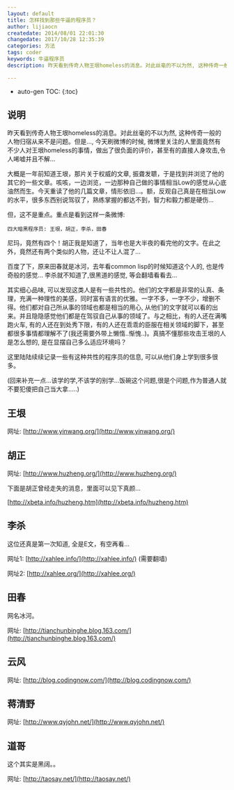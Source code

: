 ```yaml
---
layout: default
title: 怎样找到那些牛逼的程序员？
author: lijiaocn
createdate: 2014/08/01 22:01:30
changedate: 2017/10/28 12:35:39
categories: 方法
tags: coder
keywords: 牛逼程序员
description: 昨天看到传奇人物王垠homeless的消息。对此丝毫的不以为然, 这种传奇一般的人物归宿从来不是问题。

---
```


* auto-gen TOC:
{:toc}

## 说明

昨天看到传奇人物王垠homeless的消息。对此丝毫的不以为然, 这种传奇一般的人物归宿从来不是问题。但是..., 今天刷微博的时候, 微博里关注的人里面竟然有不少人对王垠homeless的事情，做出了很负面的评价，甚至有的直接人身攻击,令人唏嘘并且不解...

大概是一年前知道王垠，那片关于权威的文章, 振聋发聩，于是找到并浏览了他的其它的一些文章。咳咳，一边浏览，一边那种自己做的事情相当Low的感觉从心底油然而生。今天重读了他的几篇文章，情形依旧...。额，反观自己真是在相当Low的水平，很多东西别说驾驭了，熟练掌握的都达不到，智力和毅力都是硬伤...

但，这不是重点。重点是看到这样一条微博:

	四大暗黑程序员: 王垠，胡正，李杀，田春

尼玛，竟然有四个！胡正我是知道了，当年也是大半夜的看完他的文字。在此之外，竟然还有两个类似的人物，还让不让人混了...

百度了下，原来田春就是冰河，去年看common lisp的时候知道这个人的, 也是传奇般的感觉... 李杀就不知道了,很黑道的感觉, 等会翻墙看看去...

其实细心品味, 可以发现这类人是有一些共性的。他们的文字都是非常的认真、条理，充满一种理性的美感，同时富有语言的优雅。一字不多，一字不少，增删不得。他们都对自己所从事的领域也都是相当的用心, 从他们的文字就可以看的出来。并且隐隐感觉他们都是在驾驭自己从事的领域了。与之相比，有的人还在满嘴跑火车, 有的人还在到处秀下限，有的人还在乖乖的臣服在相关领域的脚下，甚至都很多事情都理解不了(我还需要外带上懒惰..惭愧..)。真搞不懂那些攻击王垠的人是怎么想的, 是在显摆自己多么适应环境吗？

这里陆陆续续记录一些有这种共性的程序员的信息, 可以从他们身上学到很多很多。

(回来补充一点...该学的学,不该学的别学...饭碗这个问题,很是个问题,作为普通人就不要犯傻把自己当大拿.....)


## 王垠

网址: [http://www.yinwang.org/](http://www.yinwang.org/)

## 胡正

网址: [http://www.huzheng.org/](http://www.huzheng.org/)

下面是胡正曾经走失的消息，里面可以见下真颜...

[http://xbeta.info/huzheng.htm](http://xbeta.info/huzheng.htm)

## 李杀

这位还真是第一次知道, 全是E文，有空再看...

网址1:  [http://xahlee.info/](http://xahlee.info/)  (需要翻墙)

网址2:  [http://xahlee.org/](http://xahlee.org/)

## 田春

网名冰河。

网址: [http://tianchunbinghe.blog.163.com/](http://tianchunbinghe.blog.163.com/)

## 云风

网址: [http://blog.codingnow.com/](http://blog.codingnow.com/)

## 蒋清野

网址: [http://www.qyjohn.net/](http://www.qyjohn.net/)

## 道哥

这个其实是黑阔。。

网址: [http://taosay.net/](http://taosay.net/)
